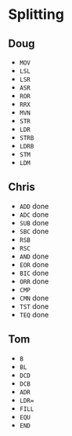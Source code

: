 # Splitting

## Doug
- `MOV`
- `LSL`
- `LSR`
- `ASR`
- `ROR`
- `RRX`
- `MVN`
- `STR`
- `LDR`
- `STRB`
- `LDRB`
- `STM`
- `LDM`

## Chris
- `ADD` done
- `ADC` done
- `SUB` done
- `SBC` done
- `RSB`
- `RSC`
- `AND` done
- `EOR` done
- `BIC` done
- `ORR` done
- `CMP` 
- `CMN` done
- `TST` done
- `TEQ` done

## Tom
- `B`
- `BL`
- `DCD`
- `DCB`
- `ADR`
- `LDR=`
- `FILL`
- `EQU`
- `END`
